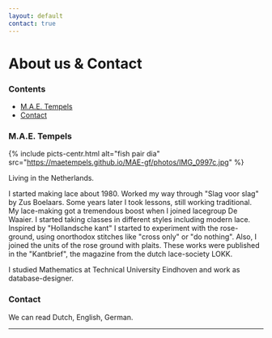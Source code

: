 ```yaml
---
layout: default
contact: true
---
```

# About us & Contact
### Contents
* [M.A.E. Tempels](#mae-tempels)
* [Contact](#contact)

### M.A.E. Tempels
{% include picts-centr.html alt="fish pair dia" src="https://maetempels.github.io/MAE-gf/photos/IMG_0997c.jpg" %}

Living in the Netherlands.        

I started making lace about 1980. Worked my way through "Slag voor slag" by Zus Boelaars. Some years later I took lessons, still working traditional.   
My lace-making got a tremendous boost when I joined lacegroup De Waaier. I started taking classes in different styles including modern lace.           
Inspired by "Hollandsche kant" I started to experiment with the rose-ground, using onorthodox stitches like "cross only" or "do nothing". Also, I joined the units of the rose ground with plaits. These works were published in the "Kantbrief", the magazine from the dutch lace-society LOKK.   

I studied Mathematics at Technical University Eindhoven and work as database-designer.    

### Contact
We can read Dutch, English, German. <script>sendme("com", "noitcurtsnoc rednu","liamg")</script>

***

[tulp]: https://maetempels.github.io/MAE-gf/photos/IMG_0997c.jpg
